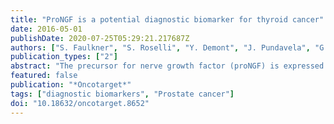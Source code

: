 ```yaml
---
title: "ProNGF is a potential diagnostic biomarker for thyroid cancer"
date: 2016-05-01
publishDate: 2020-07-25T05:29:21.217687Z
authors: ["S. Faulkner", "S. Roselli", "Y. Demont", "J. Pundavela", "G. Choquet", "P. Leissner", "C. Oldmeadow", "J. Attia", "M.M. Walker", "H. Hondermarck"]
publication_types: ["2"]
abstract: "The precursor for nerve growth factor (proNGF) is expressed in some cancers but its clinicopathological significance is unclear. The present study aimed to define the clinicopathological significance of proNGF in thyroid cancer. ProNGF expression was analysed by immunohistochemistry in two cohorts of cancer versus benign tumors (adenoma) and normal thyroid tissues. In the first cohort (40 thyroid cancers, 40 thyroid adenomas and 80 normal thyroid tissues), proNGF was found overexpressed in cancers compared to adenomas and normal samples (ptextless0.0001). The area under the receiver-operating characteristic (ROC) curve was 0.84 (95% CI 0.75-0.93, ptextless0.0001) for cancers versus adenomas, and 0.99 (95% CI 0.98-1.00, ptextless0.0001) for cancers versus normal tissues. ProNGF overexpression was confirmed in a second cohort (127 cancers of various histological types and 55 normal thyroid tissues) and using a different antibody (ptextless0.0001). ProNGF staining intensity was highest in papillary carcinomas compared to other histological types (ptextless0.0001) and there was no significant association with age, gender, tumor size, stage and lymph node status. In conclusion, proNGF is increased in thyroid cancer and should be considered as a new potential diagnostic biomarker."
featured: false
publication: "*Oncotarget*"
tags: ["diagnostic biomarkers", "Prostate cancer"]
doi: "10.18632/oncotarget.8652"
---
```


